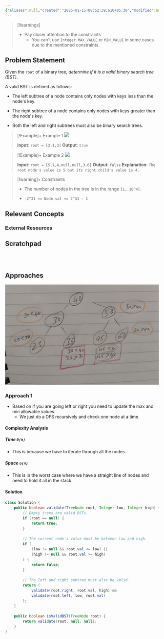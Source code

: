 ```yaml
---
{"aliases":null,"created":"2025-01-15T08:52:39.610+05:30","modified":null,"completed":true,"redo":false,"Perfect":true,"publish":true,"Description":null,"leetcode-index":98,"link":"https://leetcode.com/problems/validate-binary-search-tree","difficulty":"Medium","tags":["leetcode/tree","leetcode/depth-first-search","leetcode/binary-search-tree","leetcode/binary-tree","programming/practice"],"date created":"2025-01-14T15:25","date modified":"2025-01-15T12:44","PassFrontmatter":true,"updated":"2025-01-15T12:44:11.989+05:30"}
---
```



> [!learnings]
> - Pay closer attention to the constraints
> 	- You can't use `Integer.MAX_VALUE` or `MIN_VALUE` in some cases due to the mentioned constraints.
## Problem Statement

Given the `root` of a binary tree, *determine if it is a valid binary search tree (BST)*.

A valid BST is defined as follows:

	
- The left <span data-keyword="subtree">subtree</span> of a node contains only nodes with keys less than the node's key.
	
- The right subtree of a node contains only nodes with keys greater than the node's key.
	
- Both the left and right subtrees must also be binary search trees.

 

>[!Example]+ Example 1
>![](https://assets.leetcode.com/uploads/2020/12/01/tree1.jpg)
>
>**Input**: `root = [2,1,3]`
>**Output**: `true
`

>[!Example]+ Example 2
>![](https://assets.leetcode.com/uploads/2020/12/01/tree2.jpg)
>
>**Input**: `root = [5,1,4,null,null,3,6]`
>**Output**: `false`
>**Explanation**: `The root node's value is 5 but its right child's value is 4.
>`

>[!warning]+ Constraints
>- The number of nodes in the tree is in the range `[1, 10^4]`.
>
>- `-2^31 <= Node.val <= 2^31 - 1`

## Relevant Concepts

### External Resources

## Scratchpad
```



```
## Approaches

![Pasted image 20250115124328.png](../../../../02-Areas/DSA/Leetcode/Medium/attachments/Pasted%20image%2020250115124328.png)

### Approach 1
- Based on if you are going left or right you need to update the max and min allowable values.
	- We just do a DFS recursively and check one node at a time.
#### Complexity Analysis
##### Time `0(n)`
- This is because we have to iterate through all the nodes.
##### Space `o(n)`
- This is in the worst case where we have a straight line of nodes and need to hold it all in the stack.
#### Solution
```Java
class Solution {
    public boolean validate(TreeNode root, Integer low, Integer high) {
        // Empty trees are valid BSTs.
        if (root == null) {
            return true;
        }

        // The current node's value must be between low and high.
        if (
            (low != null && root.val <= low) ||
            (high != null && root.val >= high)
        ) {
            return false;
        }

        // The left and right subtree must also be valid.
        return (
            validate(root.right, root.val, high) &&
            validate(root.left, low, root.val)
        );
    }

    public boolean isValidBST(TreeNode root) {
        return validate(root, null, null);
    }
}
```
